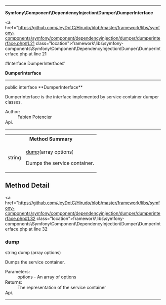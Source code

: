 
- - -

**Symfony\Component\DependencyInjection\Dumper\DumperInterface**


<a href="https://github.com/JeyDotC/Hirudo/blob/master/framework/libs/symfony-components/symfony/component/dependencyinjection/dumper/dumperinterface.php#L21 class="location">framework\libs\symfony-components\Symfony\Component\DependencyInjection\Dumper\DumperInterface.php at line 21</a>

#Interface DumperInterface#

**DumperInterface**




- - -

<p class="signature">public  interface **DumperInterface**</p>

<div class="comment" id="overview_description"><p>DumperInterface is the interface implemented by service container dumper classes.</p></div>

<dl>
<dt>Author:</dt>
<dd>Fabien Potencier <fabien@symfony.com></dd>
<dt>Api.</dt>
</dl>


- - -

<table id="summary_method">
<tr><th colspan="2">Method Summary</th></tr>
<tr>
<td><span class='k'></span> <span class='nx'>string</span></td>
<td class="description"><p class="name"><a href="#dump">dump</a>(array options)</p><p class="description">Dumps the service container.</p></td>
</tr>
</table>

<h2 id="detail_method">Method Detail</h2>

<a href="https://github.com/JeyDotC/Hirudo/blob/master/framework/libs/symfony-components/symfony/component/dependencyinjection/dumper/dumperinterface.php#L32 class="location">framework\libs\symfony-components\Symfony\Component\DependencyInjection\Dumper\DumperInterface.php at line 32</a>

<h3 id="dump()">dump</h3>
<span class='k'></span> <span class='nx'>string</span> <span class='nf'>dump</span> (array options)

<div class="details">
<p>Dumps the service container.</p><dl>
<dt>Parameters:</dt>
<dd>options - An array of options</dd>
<dt>Returns:</dt>
<dd>The representation of the service container</dd>
<dt>Api.</dt>
</dl>
</div>

- - -

